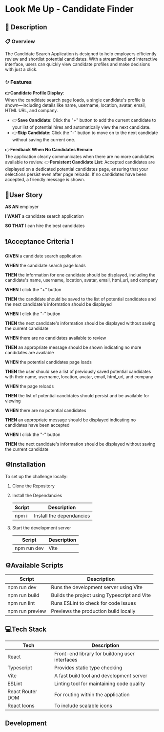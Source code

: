 # **Look Me Up - Candidate Finder**

## **📜 Description**

### **📋 Overview**

The Candidate Search Application is designed to help employers efficiently review and shortlist potential candidates. With a streamlined and interactive interface, users can quickly view candidate profiles and make decisions with just a click.

### **✨ Features**

**👉Candidate Profile Display**:  
When the candidate search page loads, a single candidate's profile is shown—including details like name, username, location, avatar, email, HTML URL, and company.  

   * 👉**Save Candidate**: Click the "+" button to add the current candidate to your list of potential hires and automatically view the next candidate.
   * 👉**Skip Candidate**: Click the "-" button to move on to the next candidate without saving the current one.                                                                                  
 
👉**Feedback When No Candidates Remain**:      
The application clearly communicates when there are no more candidates available to review.
👉**Persistent Candidate List**:
Accepted candidates are displayed on a dedicated potential candidates page, ensuring that your selections persist even after page reloads. If no candidates have been accepted, a friendly message is shown.

## 📖**User Story**

__AS AN__ employer

__I WANT__ a candidate search application

__SO THAT__ I can hire the best candidates

## ❗**Acceptance Criteria** ❗

__GIVEN__ a candidate search application 

__WHEN__ the candidate search page loads

__THEN__ the information for one candidate should be displayed, including the candidate's name, username, location, avatar, email, html_url, and company

__WHEN__ I click the "+" button

__THEN__ the candidate should be saved to the list of potential candidates and the next candidate's information should be displayed

__WHEN__ I click the "-" button

__THEN__ the next candidate's information should be displayed without saving the current candidate

__WHEN__ there are no candidates available to review

__THEN__ an appropriate message should be shown indicating no more candidates are available

__WHEN__ the potential candidates page loads

__THEN__ the user should see a list of previously saved potential candidates with their name, username, location, avatar, email, html_url, and company

__WHEN__ the page reloads

__THEN__ the list of potential candidates should persist and be available for viewing

__WHEN__ there are no potential candidates

__THEN__ an appropriate message should be displayed indicating no candidates have been accepted

__WHEN__ I click the "-" button

__THEN__ the next candidate's information should be displayed without saving the current candidate


## ⚙️**Installation**
To set up the challenge locally:

1. Clone the Repository

2. Install the Dependancies     

    | Script | Description |
    |--------|-------------|   
    | npm i| Install the dependancies |

3. Start the development server

    | Script | Description | 
    |--------|-------------|
    |npm run dev|Vite|

## ⚙️**Available Scripts**

|Script|Description|     
|--------|-------------|
|npm run dev|Runs the development server using Vite|
|npm run build|Builds the project using Typescript and Vite|
|npm run lint|Runs ESLint to check for code issues|
|npm run preview|Previews the production build locally|

## 💻**Tech Stack**

|Tech|Description|
|----|-----------|
|React|Front-end library for buildong user interfaces|
|Typescript|Provides static type checking|
|Vite|A fast build tool and development server|
|ESLint|Linting tool for maintaining code quality|
|React Router DOM|For routing within the application|
|React Icons|To include scalable icons|

## **Development**

